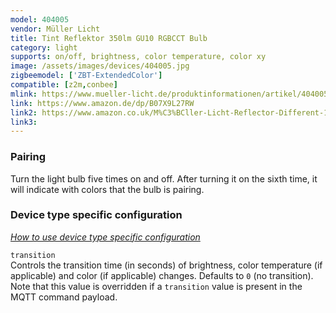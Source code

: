 ```yaml
---
model: 404005
vendor: Müller Licht 
title: Tint Reflektor 350lm GU10 RGBCCT Bulb
category: light
supports: on/off, brightness, color temperature, color xy
image: /assets/images/devices/404005.jpg
zigbeemodel: ['ZBT-ExtendedColor']
compatible: [z2m,conbee]
mlink: https://www.mueller-licht.de/produktinformationen/artikel/404005/
link: https://www.amazon.de/dp/B07X9L27RW
link2: https://www.amazon.co.uk/M%C3%BCller-Licht-Reflector-Different-1800-6500-Additional/dp/B07ND91HGT
link3: 
---
```

### Pairing
Turn the light bulb five times on and off. After turning it on the sixth time,
it will indicate with colors that the bulb is pairing.


### Device type specific configuration
*[How to use device type specific configuration](https://www.zigbee2mqtt.io/information/configuration)*


`transition`   
Controls the transition time (in seconds) of brightness,
color temperature (if applicable) and color (if applicable) changes. Defaults to `0` (no transition).
Note that this value is overridden if a `transition` value is present in the MQTT command payload. 

